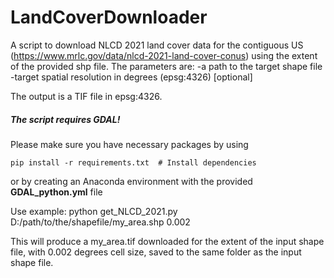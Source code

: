 # LandCoverDownloader
A script to download NLCD 2021 land cover data for the contiguous US (https://www.mrlc.gov/data/nlcd-2021-land-cover-conus) using the extent of the provided shp file.
The parameters are:
-a path to the target shape file 
-target spatial resolution in degrees (epsg:4326) [optional]

The output is a TIF file in epsg:4326.


##### The script requires GDAL!

Please make sure you have necessary packages by using
```
pip install -r requirements.txt  # Install dependencies
```
or by creating an Anaconda environment with the provided **GDAL_python.yml** file

Use example:
python get_NLCD_2021.py D:/path/to/the/shapefile/my_area.shp 0.002

This will produce a my_area.tif downloaded for the extent of the input shape file, with 0.002 degrees cell size, saved to the same folder as the input shape file.
